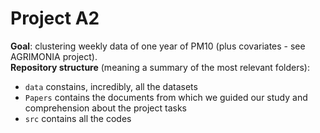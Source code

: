 # Project A2
**Goal**: clustering weekly data of one year of PM10 (plus covariates - see AGRIMONIA project).  
**Repository structure** (meaning a summary of the most relevant folders):

- `data` constains, incredibly, all the datasets
- `Papers` contains the documents from which we guided our study and comprehension about the project tasks
- `src` contains all the codes 

<!-- - `report` and `Slides` contains materials about the project presentations -->



